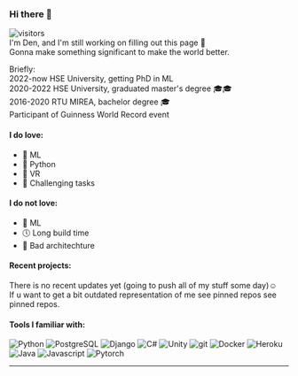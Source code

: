 ### Hi there 👋
![visitors](https://visitor-badge.glitch.me/badge?page_id=wndenis.wndenis)  
I'm Den, and I'm still working on filling out this page 🤔  
Gonna make something significant to make the world better.

Briefly:  
2022-now  HSE University, getting PhD in ML  
2020-2022 HSE University, graduated master's degree 🎓🎓  
2016-2020 RTU MIREA, bachelor degree 🎓  
Participant of Guinness World Record event  

#### I do love:
* 🧠 ML
* 🐍 Python
* 🥽 VR
* 🚀 Сhallenging tasks

#### I do not love:
* 🧠 ML
* 🕔 Long build time
* 🍝 Bad architechture

#### Recent projects:  
There is no recent updates yet (going to push all of my stuff some day)☺️  
If u want to get a bit outdated representation of me see pinned repos see pinned repos.

#### Tools I familiar with:
<p>
  <img alt="Python" src="https://img.shields.io/badge/-Python-1a1a1a?style=flat&logo=python&logoColor=yellow" /> 
  <img alt="PostgreSQL" src="https://img.shields.io/badge/-PostgreSQL-1a1a1a?style=flat&logo=postgresql&logoColor=blue" /> 
  <img alt="Django" src="https://img.shields.io/badge/-Flask-1a1a1a?style=flat&logo=flask&logoColor=white" /> 
  <img alt="C#" src="https://img.shields.io/badge/-C%23-1a1a1a?style=flat&logo=c%20sharp&logoColor=239120" /> 
  <img alt="Unity" src="https://img.shields.io/badge/-Unity-1a1a1a?style=flat&logo=unity&logoColor=white" /> 
  <img alt="git" src="https://img.shields.io/badge/-Git-1a1a1a?style=flat&logo=git&logoColor=orange" /> 
  <img alt="Docker" src="https://img.shields.io/badge/-Docker-1a1a1a?style=flat&logo=docker&logoColor=blue" /> 
  <img alt="Heroku" src="https://img.shields.io/badge/-Heroku-1a1a1a?style=flat&logo=heroku&logoColor=pink" /> 
  <img alt="Java" src="https://img.shields.io/badge/-Java-1a1a1a?style=flat&logo=java&logoColor=orange" /> 
  <img alt="Javascript" src="https://img.shields.io/badge/-JavaScript-1a1a1a?style=flat&logo=javascript&logoColor=yellow" /> 
  <img alt="Pytorch" src="https://img.shields.io/badge/-Pytorch-1a1a1a?style=flat&logo=pytorch&logoColor=orange" /> 
</p>

---  
<!--
![wndenis github stats](https://github-readme-stats.vercel.app/api?username=wndenis&bg_color=30,e96443,904e95&title_color=fff&text_color=fff&show_icons=true)  







**wndenis/wndenis** is a ✨ _special_ ✨ repository because its `README.md` (this file) appears on your GitHub profile.
![Top Langs](https://github-readme-stats.vercel.app/api/top-langs/?username=wndenis&bg_color=30,e96443,904e95&title_color=fff&text_color=fff&show_icons=true)
Here are some ideas to get you started:

- 🔭 I’m currently working on ...
- 🌱 I’m currently learning ...
- 👯 I’m looking to collaborate on ...
- 🤔 I’m looking for help with ...
- 💬 Ask me about ...
- 📫 How to reach me: ...
- 😄 Pronouns: ...
- ⚡ Fun fact: ...
-->
